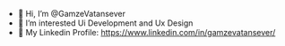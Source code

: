 - 👋 Hi, I’m @GamzeVatansever
- 👀 I’m interested Ui Development and Ux Design
- 🌱 My Linkedin Profile: https://www.linkedin.com/in/gamzevatansever/



<!---
GamzeVatansever/GamzeVatansever is a ✨ special ✨ repository because its `README.md` (this file) appears on your GitHub profile.
You can click the Preview link to take a look at your changes.
--->
